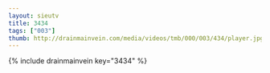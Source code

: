 ```yaml
--- 
layout: sieutv
title: 3434
tags: ["003"]
thumb: http://drainmainvein.com/media/videos/tmb/000/003/434/player.jpg
---
```

{% include drainmainvein key="3434" %} 
